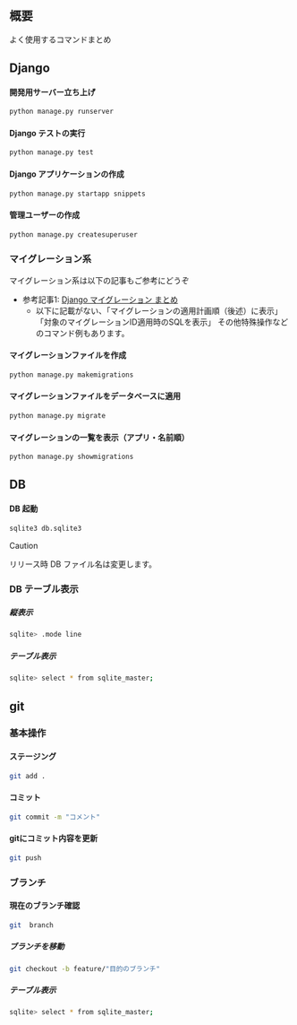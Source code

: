 ## 概要
よく使用するコマンドまとめ

## Django
#### 開発用サーバー立ち上げ
``` sh
python manage.py runserver
```

#### Django テストの実行
``` sh
python manage.py test
```

#### Django アプリケーションの作成
``` sh
python manage.py startapp snippets
```

#### 管理ユーザーの作成
``` sh
python manage.py createsuperuser
```

### マイグレーション系
マイグレーション系は以下の記事もご参考にどうぞ
- 参考記事1: [Django マイグレーション まとめ](https://qiita.com/okoppe8/items/c9f8372d5ac9a9679396)
  - 以下に記載がない、「マイグレーションの適用計画順（後述）に表示」「対象のマイグレーションID適用時のSQLを表示」 その他特殊操作などのコマンド例もあります。

#### マイグレーションファイルを作成
``` sh
python manage.py makemigrations
```

#### マイグレーションファイルをデータベースに適用
``` sh
python manage.py migrate
```

#### マイグレーションの一覧を表示（アプリ・名前順）
``` sh
python manage.py showmigrations
```

## DB
#### DB 起動
``` sh
sqlite3 db.sqlite3
```
> [!CAUTION]
> リリース時 DB ファイル名は変更します。

### DB テーブル表示
##### 縦表示
``` sh
sqlite> .mode line
```
##### テーブル表示
``` sh
sqlite> select * from sqlite_master;
```
## git
### 基本操作
#### ステージング
``` sh
git add . 
```
#### コミット
``` sh
git commit -m "コメント"
```
#### gitにコミット内容を更新
``` sh
git push
```
### ブランチ
#### 現在のブランチ確認
``` sh
git  branch
```
##### ブランチを移動
``` sh
git checkout -b feature/"目的のブランチ"
```
##### テーブル表示
``` sh
sqlite> select * from sqlite_master;
```